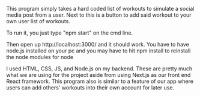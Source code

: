 This program simply takes a hard coded list of workouts to simulate a social media post from a user. Next to this is a button to add said workout to your own user list of workouts.


To run it, you just type "npm start" on the cmd line.

Then open up http://localhost:3000/ and it should work. You have to have node.js installed on your pc and you may have to hit npm install to reinstall the node modules for node

I used HTML, CSS, JS, and Node.js on my backend. These are pretty much what we are using for the project aside from using Next.js as our front end React framework. This program also is similar to a feature of our app where users can add others' workouts into their own account for later use.